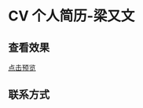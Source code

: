 # CV 个人简历-梁又文

## 查看效果

[点击预览](https://layouwen.github.io/CV-liangyouwen/src/index.html)

## 联系方式

> 
> 
> 